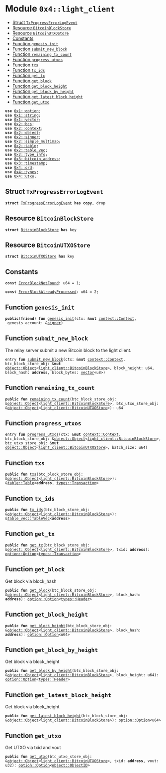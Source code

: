 
<a name="0x4_light_client"></a>

# Module `0x4::light_client`



-  [Struct `TxProgressErrorLogEvent`](#0x4_light_client_TxProgressErrorLogEvent)
-  [Resource `BitcoinBlockStore`](#0x4_light_client_BitcoinBlockStore)
-  [Resource `BitcoinUTXOStore`](#0x4_light_client_BitcoinUTXOStore)
-  [Constants](#@Constants_0)
-  [Function `genesis_init`](#0x4_light_client_genesis_init)
-  [Function `submit_new_block`](#0x4_light_client_submit_new_block)
-  [Function `remaining_tx_count`](#0x4_light_client_remaining_tx_count)
-  [Function `progress_utxos`](#0x4_light_client_progress_utxos)
-  [Function `txs`](#0x4_light_client_txs)
-  [Function `tx_ids`](#0x4_light_client_tx_ids)
-  [Function `get_tx`](#0x4_light_client_get_tx)
-  [Function `get_block`](#0x4_light_client_get_block)
-  [Function `get_block_height`](#0x4_light_client_get_block_height)
-  [Function `get_block_by_height`](#0x4_light_client_get_block_by_height)
-  [Function `get_latest_block_height`](#0x4_light_client_get_latest_block_height)
-  [Function `get_utxo`](#0x4_light_client_get_utxo)


<pre><code><b>use</b> <a href="">0x1::option</a>;
<b>use</b> <a href="">0x1::string</a>;
<b>use</b> <a href="">0x1::vector</a>;
<b>use</b> <a href="">0x2::bcs</a>;
<b>use</b> <a href="">0x2::context</a>;
<b>use</b> <a href="">0x2::object</a>;
<b>use</b> <a href="">0x2::signer</a>;
<b>use</b> <a href="">0x2::simple_multimap</a>;
<b>use</b> <a href="">0x2::table</a>;
<b>use</b> <a href="">0x2::table_vec</a>;
<b>use</b> <a href="">0x2::type_info</a>;
<b>use</b> <a href="">0x3::bitcoin_address</a>;
<b>use</b> <a href="">0x3::timestamp</a>;
<b>use</b> <a href="ord.md#0x4_ord">0x4::ord</a>;
<b>use</b> <a href="types.md#0x4_types">0x4::types</a>;
<b>use</b> <a href="utxo.md#0x4_utxo">0x4::utxo</a>;
</code></pre>



<a name="0x4_light_client_TxProgressErrorLogEvent"></a>

## Struct `TxProgressErrorLogEvent`



<pre><code><b>struct</b> <a href="light_client.md#0x4_light_client_TxProgressErrorLogEvent">TxProgressErrorLogEvent</a> <b>has</b> <b>copy</b>, drop
</code></pre>



<a name="0x4_light_client_BitcoinBlockStore"></a>

## Resource `BitcoinBlockStore`



<pre><code><b>struct</b> <a href="light_client.md#0x4_light_client_BitcoinBlockStore">BitcoinBlockStore</a> <b>has</b> key
</code></pre>



<a name="0x4_light_client_BitcoinUTXOStore"></a>

## Resource `BitcoinUTXOStore`



<pre><code><b>struct</b> <a href="light_client.md#0x4_light_client_BitcoinUTXOStore">BitcoinUTXOStore</a> <b>has</b> key
</code></pre>



<a name="@Constants_0"></a>

## Constants


<a name="0x4_light_client_ErrorBlockNotFound"></a>



<pre><code><b>const</b> <a href="light_client.md#0x4_light_client_ErrorBlockNotFound">ErrorBlockNotFound</a>: u64 = 1;
</code></pre>



<a name="0x4_light_client_ErrorBlockAlreadyProcessed"></a>



<pre><code><b>const</b> <a href="light_client.md#0x4_light_client_ErrorBlockAlreadyProcessed">ErrorBlockAlreadyProcessed</a>: u64 = 2;
</code></pre>



<a name="0x4_light_client_genesis_init"></a>

## Function `genesis_init`



<pre><code><b>public</b>(<b>friend</b>) <b>fun</b> <a href="light_client.md#0x4_light_client_genesis_init">genesis_init</a>(ctx: &<b>mut</b> <a href="_Context">context::Context</a>, _genesis_account: &<a href="">signer</a>)
</code></pre>



<a name="0x4_light_client_submit_new_block"></a>

## Function `submit_new_block`

The relay server submit a new Bitcoin block to the light client.


<pre><code>entry <b>fun</b> <a href="light_client.md#0x4_light_client_submit_new_block">submit_new_block</a>(ctx: &<b>mut</b> <a href="_Context">context::Context</a>, btc_block_store_obj: &<b>mut</b> <a href="_Object">object::Object</a>&lt;<a href="light_client.md#0x4_light_client_BitcoinBlockStore">light_client::BitcoinBlockStore</a>&gt;, block_height: u64, block_hash: <b>address</b>, block_bytes: <a href="">vector</a>&lt;u8&gt;)
</code></pre>



<a name="0x4_light_client_remaining_tx_count"></a>

## Function `remaining_tx_count`



<pre><code><b>public</b> <b>fun</b> <a href="light_client.md#0x4_light_client_remaining_tx_count">remaining_tx_count</a>(btc_block_store_obj: &<a href="_Object">object::Object</a>&lt;<a href="light_client.md#0x4_light_client_BitcoinBlockStore">light_client::BitcoinBlockStore</a>&gt;, btc_utxo_store_obj: &<a href="_Object">object::Object</a>&lt;<a href="light_client.md#0x4_light_client_BitcoinUTXOStore">light_client::BitcoinUTXOStore</a>&gt;): u64
</code></pre>



<a name="0x4_light_client_progress_utxos"></a>

## Function `progress_utxos`



<pre><code>entry <b>fun</b> <a href="light_client.md#0x4_light_client_progress_utxos">progress_utxos</a>(ctx: &<b>mut</b> <a href="_Context">context::Context</a>, btc_block_store_obj: &<a href="_Object">object::Object</a>&lt;<a href="light_client.md#0x4_light_client_BitcoinBlockStore">light_client::BitcoinBlockStore</a>&gt;, btc_utxo_store_obj: &<b>mut</b> <a href="_Object">object::Object</a>&lt;<a href="light_client.md#0x4_light_client_BitcoinUTXOStore">light_client::BitcoinUTXOStore</a>&gt;, batch_size: u64)
</code></pre>



<a name="0x4_light_client_txs"></a>

## Function `txs`



<pre><code><b>public</b> <b>fun</b> <a href="light_client.md#0x4_light_client_txs">txs</a>(btc_block_store_obj: &<a href="_Object">object::Object</a>&lt;<a href="light_client.md#0x4_light_client_BitcoinBlockStore">light_client::BitcoinBlockStore</a>&gt;): &<a href="_Table">table::Table</a>&lt;<b>address</b>, <a href="types.md#0x4_types_Transaction">types::Transaction</a>&gt;
</code></pre>



<a name="0x4_light_client_tx_ids"></a>

## Function `tx_ids`



<pre><code><b>public</b> <b>fun</b> <a href="light_client.md#0x4_light_client_tx_ids">tx_ids</a>(btc_block_store_obj: &<a href="_Object">object::Object</a>&lt;<a href="light_client.md#0x4_light_client_BitcoinBlockStore">light_client::BitcoinBlockStore</a>&gt;): &<a href="_TableVec">table_vec::TableVec</a>&lt;<b>address</b>&gt;
</code></pre>



<a name="0x4_light_client_get_tx"></a>

## Function `get_tx`



<pre><code><b>public</b> <b>fun</b> <a href="light_client.md#0x4_light_client_get_tx">get_tx</a>(btc_block_store_obj: &<a href="_Object">object::Object</a>&lt;<a href="light_client.md#0x4_light_client_BitcoinBlockStore">light_client::BitcoinBlockStore</a>&gt;, txid: <b>address</b>): <a href="_Option">option::Option</a>&lt;<a href="types.md#0x4_types_Transaction">types::Transaction</a>&gt;
</code></pre>



<a name="0x4_light_client_get_block"></a>

## Function `get_block`

Get block via block_hash


<pre><code><b>public</b> <b>fun</b> <a href="light_client.md#0x4_light_client_get_block">get_block</a>(btc_block_store_obj: &<a href="_Object">object::Object</a>&lt;<a href="light_client.md#0x4_light_client_BitcoinBlockStore">light_client::BitcoinBlockStore</a>&gt;, block_hash: <b>address</b>): <a href="_Option">option::Option</a>&lt;<a href="types.md#0x4_types_Header">types::Header</a>&gt;
</code></pre>



<a name="0x4_light_client_get_block_height"></a>

## Function `get_block_height`



<pre><code><b>public</b> <b>fun</b> <a href="light_client.md#0x4_light_client_get_block_height">get_block_height</a>(btc_block_store_obj: &<a href="_Object">object::Object</a>&lt;<a href="light_client.md#0x4_light_client_BitcoinBlockStore">light_client::BitcoinBlockStore</a>&gt;, block_hash: <b>address</b>): <a href="_Option">option::Option</a>&lt;u64&gt;
</code></pre>



<a name="0x4_light_client_get_block_by_height"></a>

## Function `get_block_by_height`

Get block via block_height


<pre><code><b>public</b> <b>fun</b> <a href="light_client.md#0x4_light_client_get_block_by_height">get_block_by_height</a>(btc_block_store_obj: &<a href="_Object">object::Object</a>&lt;<a href="light_client.md#0x4_light_client_BitcoinBlockStore">light_client::BitcoinBlockStore</a>&gt;, block_height: u64): <a href="_Option">option::Option</a>&lt;<a href="types.md#0x4_types_Header">types::Header</a>&gt;
</code></pre>



<a name="0x4_light_client_get_latest_block_height"></a>

## Function `get_latest_block_height`

Get block via block_height


<pre><code><b>public</b> <b>fun</b> <a href="light_client.md#0x4_light_client_get_latest_block_height">get_latest_block_height</a>(btc_block_store_obj: &<a href="_Object">object::Object</a>&lt;<a href="light_client.md#0x4_light_client_BitcoinBlockStore">light_client::BitcoinBlockStore</a>&gt;): <a href="_Option">option::Option</a>&lt;u64&gt;
</code></pre>



<a name="0x4_light_client_get_utxo"></a>

## Function `get_utxo`

Get UTXO via txid and vout


<pre><code><b>public</b> <b>fun</b> <a href="light_client.md#0x4_light_client_get_utxo">get_utxo</a>(btc_utxo_store_obj: &<a href="_Object">object::Object</a>&lt;<a href="light_client.md#0x4_light_client_BitcoinUTXOStore">light_client::BitcoinUTXOStore</a>&gt;, txid: <b>address</b>, vout: u32): <a href="_Option">option::Option</a>&lt;<a href="_ObjectID">object::ObjectID</a>&gt;
</code></pre>
